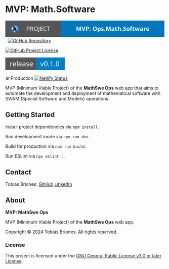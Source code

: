 <!-- Copyright (c) 2024 Tobias Briones. All rights reserved. -->
<!-- SPDX-License-Identifier: GPL-3.0-or-later -->
<!-- This file is part of https://github.com/mathswe-ops/mathswe-ops---mvp -->

# MVP: Math.Software

[![Project](public/mathswe-ops-mvp-app-badge.svg)](https://ops.math.software)
&nbsp;
[![GitHub Repository](https://img.shields.io/static/v1?label=GITHUB&message=REPOSITORY&labelColor=555&color=0277bd&style=for-the-badge&logo=GITHUB)](https://github.com/mathswe-ops/mathswe-ops---mvp/blob/main/ops.math.software---mvp)

[![GitHub Project License](https://img.shields.io/github/license/mathswe-ops/mathswe-ops---mvp.svg?style=flat-square)](https://github.com/mathswe-ops/mathswe-ops---mvp/blob/main/LICENSE)

![GitHub Release](public/mathswe-ops-mvp-app-release-badge.svg)

⚙ Production
[![Netlify Status](https://api.netlify.com/api/v1/badges/c168cb61-af0d-49f9-a62d-57b13f35577e/deploy-status)](https://app.netlify.com/sites/mathswe-ops/deploys)

MVP (Minimum Viable Project) of the **MathSwe Ops** web app that aims to
automate the development and deployment of mathematical software with SWAM
(Special Software and Models) operations.

## Getting Started

Install project dependencies via `npm install`.

Run development mode via `npm run dev`.

Build for production via `npm run build`.

Run ESLint via `npx eslint .`.

## Contact

Tobias Briones: [GitHub](https://github.com/tobiasbriones)
[LinkedIn](https://linkedin.com/in/tobiasbriones)

## About

**MVP: MathSwe Ops**

MVP (Minimum Viable Project) of the **MathSwe Ops** web app.

Copyright © 2024 Tobias Briones. All rights reserved.

### License

This project is licensed under the
[GNU General Public License v3.0 or later License](../LICENSE).
